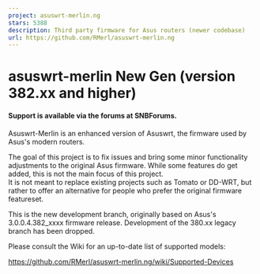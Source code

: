 ```yaml
---
project: asuswrt-merlin.ng
stars: 5388
description: Third party firmware for Asus routers (newer codebase)
url: https://github.com/RMerl/asuswrt-merlin.ng
---
```


asuswrt-merlin New Gen (version 382.xx and higher)
==================================================

#### Support is available via the forums at SNBForums.

Asuswrt-Merlin is an enhanced version of Asuswrt, the firmware used by Asus's modern routers.

The goal of this project is to fix issues and bring some minor functionality adjustments to the original Asus firmware. While some features do get added, this is not the main focus of this project.  
It is not meant to replace existing projects such as Tomato or DD-WRT, but rather to offer an alternative for people who prefer the original firmware featureset.

This is the new development branch, originally based on Asus's 3.0.0.4.382\_xxxx firmware release. Development of the 380.xx legacy branch has been dropped.

Please consult the Wiki for an up-to-date list of supported models:

https://github.com/RMerl/asuswrt-merlin.ng/wiki/Supported-Devices
